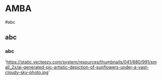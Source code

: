 # AMBA


#abc

## abc

### abc


'https://static.vecteezy.com/system/resources/thumbnails/041/880/991/small_2x/ai-generated-pic-artistic-depiction-of-sunflowers-under-a-vast-cloudy-sky-photo.jpg'
